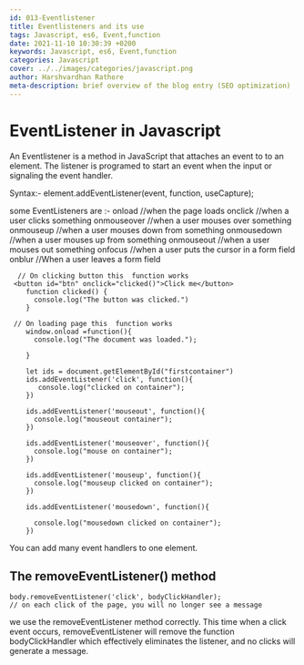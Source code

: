```yaml
---
id: 013-Eventlistener
title: Eventlisteners and its use
tags: Javascript, es6, Event,function
date: 2021-11-10 10:30:39 +0200 
keywords: Javascript, es6, Event,function
categories: Javascript
cover: ../../images/categories/javascript.png
author: Harshvardhan Rathore
meta-description: brief overview of the blog entry (SEO optimization)
---
```


# EventListener in Javascript
An Eventlistener is a method in JavaScript that attaches an event to to an element.
The listener is programed to start an event when the input or signaling the event handler.

Syntax:-
element.addEventListener(event, function, useCapture);

some EventListeners are :-
onload //when the page loads
onclick //when a user clicks something
onmouseover //when a user mouses over something
onmouseup //when a user mouses down from something
onmousedown //when a user mouses up from something
onmouseout //when a user mouses out something
onfocus //when a user puts the cursor in a form field
onblur //When a user leaves a form field



```Events in javascript  
  // On clicking button this  function works
 <button id="btn" onclick="clicked()">Click me</button>
    function clicked() {
      console.log("The button was clicked.")
    }

 // On loading page this  function works
    window.onload =function(){
      console.log("The document was loaded.");

    }

    let ids = document.getElementById("firstcontainer")
    ids.addEventListener('click', function(){
       console.log("clicked on container");
    })

    ids.addEventListener('mouseout', function(){
      console.log("mouseout container");
    })

    ids.addEventListener('mouseover', function(){
      console.log("mouse on container");
    })

    ids.addEventListener('mouseup', function(){
      console.log("mouseup clicked on container");
    })

    ids.addEventListener('mousedown', function(){

      console.log("mousedown clicked on container");
    })
```

You can add many event handlers to one element.

## The removeEventListener() method

```
body.removeEventListener('click', bodyClickHandler);
// on each click of the page, you will no longer see a message
```
we use the removeEventListener method correctly. This time when a click event occurs, removeEventListener will remove the function bodyClickHandler which effectively eliminates the listener, and no clicks will generate a message.

